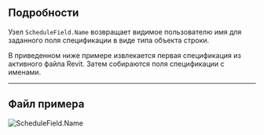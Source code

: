 ## Подробности
Узел `ScheduleField.Name` возвращает видимое пользователю имя для заданного поля спецификации в виде типа объекта строки.

В приведенном ниже примере извлекается первая спецификация из активного файла Revit. Затем собираются поля спецификации с именами.
___
## Файл примера

![ScheduleField.Name](./Revit.Schedules.ScheduleField.Name_img.jpg)
